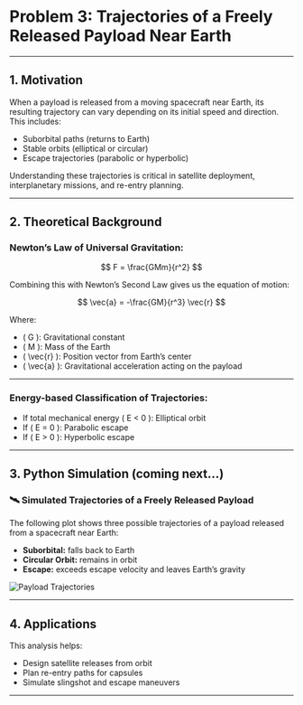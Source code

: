 # Problem 3: Trajectories of a Freely Released Payload Near Earth

---

## 1. Motivation

When a payload is released from a moving spacecraft near Earth, its resulting trajectory can vary depending on its initial speed and direction. This includes:

- Suborbital paths (returns to Earth)
- Stable orbits (elliptical or circular)
- Escape trajectories (parabolic or hyperbolic)

Understanding these trajectories is critical in satellite deployment, interplanetary missions, and re-entry planning.

---

## 2. Theoretical Background

### Newton’s Law of Universal Gravitation:

$$
F = \frac{GMm}{r^2}
$$

Combining this with Newton’s Second Law gives us the equation of motion:

$$
\vec{a} = -\frac{GM}{r^3} \vec{r}
$$

Where:
- \( G \): Gravitational constant
- \( M \): Mass of the Earth
- \( \vec{r} \): Position vector from Earth’s center
- \( \vec{a} \): Gravitational acceleration acting on the payload

---

### Energy-based Classification of Trajectories:

- If total mechanical energy \( E < 0 \): Elliptical orbit
- If \( E = 0 \): Parabolic escape
- If \( E > 0 \): Hyperbolic escape

---

## 3. Python Simulation (coming next...)

### 🛰️ Simulated Trajectories of a Freely Released Payload

The following plot shows three possible trajectories of a payload released from a spacecraft near Earth:

- **Suborbital:** falls back to Earth
- **Circular Orbit:** remains in orbit
- **Escape:** exceeds escape velocity and leaves Earth’s gravity

![Payload Trajectories](https://i.imgur.com/dB2lIda.png)


---

## 4. Applications

This analysis helps:
- Design satellite releases from orbit
- Plan re-entry paths for capsules
- Simulate slingshot and escape maneuvers

---
